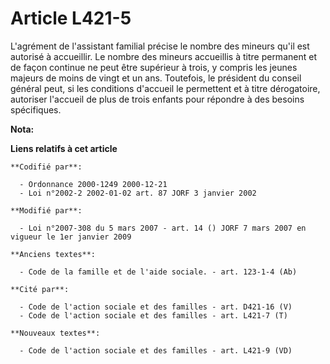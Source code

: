 # Article L421-5

L'agrément de l'assistant familial précise le nombre des mineurs qu'il est autorisé à accueillir. Le nombre des mineurs
accueillis à titre permanent et de façon continue ne peut être supérieur à trois, y compris les jeunes majeurs de moins de
vingt et un ans. Toutefois, le président du conseil général peut, si les conditions d'accueil le permettent et à titre
dérogatoire, autoriser l'accueil de plus de trois enfants pour répondre à des besoins spécifiques.

**Nota:**



**Liens relatifs à cet article**

	**Codifié par**:

	  - Ordonnance 2000-1249 2000-12-21
	  - Loi n°2002-2 2002-01-02 art. 87 JORF 3 janvier 2002

	**Modifié par**:

	  - Loi n°2007-308 du 5 mars 2007 - art. 14 () JORF 7 mars 2007 en vigueur le 1er janvier 2009

	**Anciens textes**:

	  - Code de la famille et de l'aide sociale. - art. 123-1-4 (Ab)

	**Cité par**:

	  - Code de l'action sociale et des familles - art. D421-16 (V)
	  - Code de l'action sociale et des familles - art. L421-7 (T)

	**Nouveaux textes**:

	  - Code de l'action sociale et des familles - art. L421-9 (VD)
